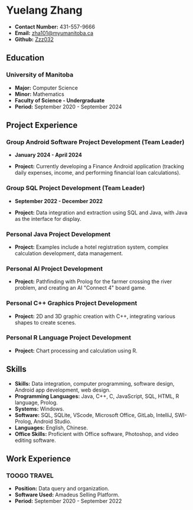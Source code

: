 # Yuelang Zhang

- **Contact Number:** 431-557-9666
- **Email:** zha101@myumanitoba.ca
- **Github:** [Zzz032](https://github.com/Zzz032)

## Education

### University of Manitoba

- **Major:** Computer Science
- **Minor:** Mathematics
- **Faculty of Science - Undergraduate**
- **Period:** September 2020 - September 2024

## Project Experience

### Group Android Software Project Development (Team Leader)

- **January 2024 - April 2024**

- **Project:** Currently developing a Finance Android application (tracking daily expenses, income, and performing financial loan calculations).

### Group SQL Project Development (Team Leader)

- **September 2022 - December 2022**

- **Project:** Data integration and extraction using SQL and Java, with Java as the interface for display.

### Personal Java Project Development

- **Project:** Examples include a hotel registration system, complex calculation development, data management.

### Personal AI Project Development

- **Project:** Pathfinding with Prolog for the farmer crossing the river problem, and creating an AI "Connect 4" board game.

### Personal C++ Graphics Project Development

- **Project:** 2D and 3D graphic creation with C++, integrating various shapes to create scenes.

### Personal R Language Project Development

- **Project:** Chart processing and calculation using R.

## Skills

- **Skills:** Data integration, computer programming, software design, Android app development, web design.
- **Programming Languages:** Java, C++, C, JavaScript, SQL, HTML, R language, Prolog.
- **Systems:** Windows.
- **Software:** SQL, SQLite, VScode, Microsoft Office, GitLab, IntelliJ, SWI-Prolog, Android Studio.
- **Languages:** English, Chinese.
- **Office Skills:** Proficient with Office software, Photoshop, and video editing software.

## Work Experience

### TOOGO TRAVEL

- **Position:** Data query and organization.
- **Software Used:** Amadeus Selling Platform.
- **Period:** September 2020 - September 2022
